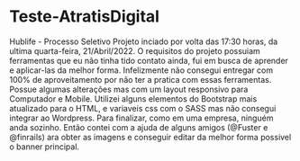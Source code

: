 # Teste-AtratisDigital
Hublife - Processo Seletivo 
Projeto inciado por volta das 17:30 horas, da ultima quarta-feira, 21/Abril/2022.
O requisitos do projeto possuiam ferramentas que eu não tinha tido contato ainda, fui em busca de aprender e aplicar-las da melhor forma.
Infelizmente não consegui entregar com 100% de aproveitamento por não ter a pratica com essas ferramentas. Possue algumas alterações mas com um layout responsivo para Computador e Mobile.
Utilizei alguns elementos do Bootstrap mais atualizado para o HTML, e variaveis css com o SASS mas não consegui integrar ao Wordpress.
Para finalizar, como em uma empresa, ninguém anda sozinho. Então contei com a ajuda de alguns amigos (@Fuster e @finrails)  ara obter as imagens e conseguir editar da melhor forma possivel o banner principal. 
